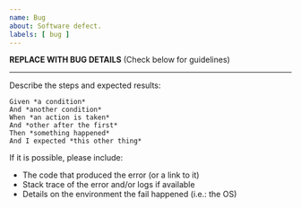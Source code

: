 ```yaml
---
name: Bug
about: Software defect.
labels: [ bug ]
---
```


**REPLACE WITH BUG DETAILS** (Check below for guidelines)

---

Describe the steps and expected results:

```
Given *a condition*
And *another condition*
When *an action is taken*
And *other after the first*
Then *something happened*
And I expected *this other thing*
```

If it is possible, please include:
* The code that produced the error (or a link to it)
* Stack trace of the error and/or logs if available
* Details on the environment the fail happened (i.e.: the OS)
